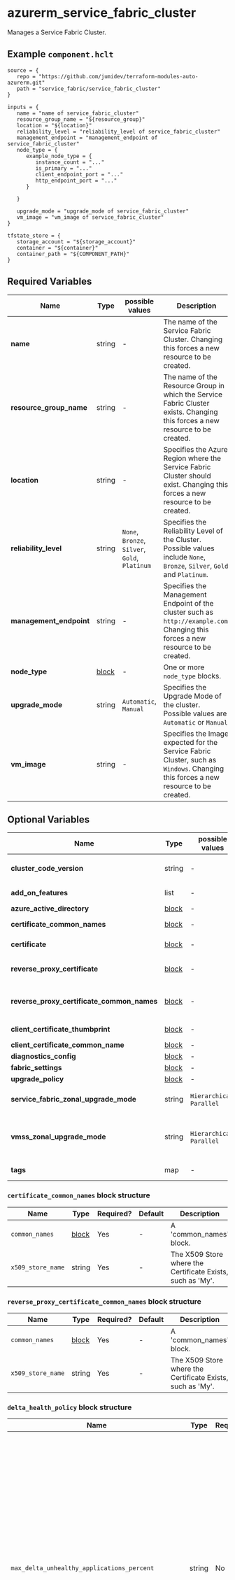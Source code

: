 # azurerm_service_fabric_cluster

Manages a Service Fabric Cluster.

## Example `component.hclt`

```hcl
source = {
   repo = "https://github.com/jumidev/terraform-modules-auto-azurerm.git" 
   path = "service_fabric/service_fabric_cluster" 
}

inputs = {
   name = "name of service_fabric_cluster" 
   resource_group_name = "${resource_group}" 
   location = "${location}" 
   reliability_level = "reliability_level of service_fabric_cluster" 
   management_endpoint = "management_endpoint of service_fabric_cluster" 
   node_type = {
      example_node_type = {
         instance_count = "..."   
         is_primary = "..."   
         client_endpoint_port = "..."   
         http_endpoint_port = "..."   
      }
  
   }
 
   upgrade_mode = "upgrade_mode of service_fabric_cluster" 
   vm_image = "vm_image of service_fabric_cluster" 
}

tfstate_store = {
   storage_account = "${storage_account}" 
   container = "${container}" 
   container_path = "${COMPONENT_PATH}" 
}

```

## Required Variables

| Name | Type |  possible values |  Description |
| ---- | --------- |  ----------- | ----------- |
| **name** | string |  -  |  The name of the Service Fabric Cluster. Changing this forces a new resource to be created. | 
| **resource_group_name** | string |  -  |  The name of the Resource Group in which the Service Fabric Cluster exists. Changing this forces a new resource to be created. | 
| **location** | string |  -  |  Specifies the Azure Region where the Service Fabric Cluster should exist. Changing this forces a new resource to be created. | 
| **reliability_level** | string |  `None`, `Bronze`, `Silver`, `Gold`, `Platinum`  |  Specifies the Reliability Level of the Cluster. Possible values include `None`, `Bronze`, `Silver`, `Gold` and `Platinum`. | 
| **management_endpoint** | string |  -  |  Specifies the Management Endpoint of the cluster such as `http://example.com`. Changing this forces a new resource to be created. | 
| **node_type** | [block](#node_type-block-structure) |  -  |  One or more `node_type` blocks. | 
| **upgrade_mode** | string |  `Automatic`, `Manual`  |  Specifies the Upgrade Mode of the cluster. Possible values are `Automatic` or `Manual`. | 
| **vm_image** | string |  -  |  Specifies the Image expected for the Service Fabric Cluster, such as `Windows`. Changing this forces a new resource to be created. | 

## Optional Variables

| Name | Type |  possible values |  Description |
| ---- | --------- |  ----------- | ----------- |
| **cluster_code_version** | string |  -  |  Required if Upgrade Mode set to `Manual`, Specifies the Version of the Cluster Code of the cluster. | 
| **add_on_features** | list |  -  |  A List of one or more features which should be enabled, such as `DnsService`. | 
| **azure_active_directory** | [block](#azure_active_directory-block-structure) |  -  |  An `azure_active_directory` block. | 
| **certificate_common_names** | [block](#certificate_common_names-block-structure) |  -  |  A `certificate_common_names` block. Conflicts with `certificate`. | 
| **certificate** | [block](#certificate-block-structure) |  -  |  A `certificate` block. Conflicts with `certificate_common_names`. | 
| **reverse_proxy_certificate** | [block](#reverse_proxy_certificate-block-structure) |  -  |  A `reverse_proxy_certificate` block. Conflicts with `reverse_proxy_certificate_common_names`. | 
| **reverse_proxy_certificate_common_names** | [block](#reverse_proxy_certificate_common_names-block-structure) |  -  |  A `reverse_proxy_certificate_common_names` block. Conflicts with `reverse_proxy_certificate`. | 
| **client_certificate_thumbprint** | [block](#client_certificate_thumbprint-block-structure) |  -  |  One or more `client_certificate_thumbprint` blocks. | 
| **client_certificate_common_name** | [block](#client_certificate_common_name-block-structure) |  -  |  A `client_certificate_common_name` block. | 
| **diagnostics_config** | [block](#diagnostics_config-block-structure) |  -  |  A `diagnostics_config` block. | 
| **fabric_settings** | [block](#fabric_settings-block-structure) |  -  |  One or more `fabric_settings` blocks. | 
| **upgrade_policy** | [block](#upgrade_policy-block-structure) |  -  |  A `upgrade_policy` block. | 
| **service_fabric_zonal_upgrade_mode** | string |  `Hierarchical`, `Parallel`  |  Specifies the logical grouping of VMs in upgrade domains. Possible values are `Hierarchical` or `Parallel`. | 
| **vmss_zonal_upgrade_mode** | string |  `Hierarchical`, `Parallel`  |  Specifies the upgrade mode for the virtual machine scale set updates that happen in all availability zones at once. Possible values are `Hierarchical` or `Parallel`. | 
| **tags** | map |  -  |  A mapping of tags to assign to the resource. | 

### `certificate_common_names` block structure

| Name | Type | Required? | Default | Description |
| ---- | ---- | --------- | ------- | ----------- |
| `common_names` | [block](#certificate_common_names-block-structure) | Yes | - | A 'common_names' block. |
| `x509_store_name` | string | Yes | - | The X509 Store where the Certificate Exists, such as 'My'. |

### `reverse_proxy_certificate_common_names` block structure

| Name | Type | Required? | Default | Description |
| ---- | ---- | --------- | ------- | ----------- |
| `common_names` | [block](#reverse_proxy_certificate_common_names-block-structure) | Yes | - | A 'common_names' block. |
| `x509_store_name` | string | Yes | - | The X509 Store where the Certificate Exists, such as 'My'. |

### `delta_health_policy` block structure

| Name | Type | Required? | Default | Description |
| ---- | ---- | --------- | ------- | ----------- |
| `max_delta_unhealthy_applications_percent` | string | No | 0 | Specifies the maximum tolerated percentage of delta unhealthy applications that can have aggregated health states of error. If the current unhealthy applications do not respect the percentage relative to the state at the beginning of the upgrade, the cluster is unhealthy. Defaults to '0'. |
| `max_delta_unhealthy_nodes_percent` | string | No | 0 | Specifies the maximum tolerated percentage of delta unhealthy nodes that can have aggregated health states of error. If the current unhealthy nodes do not respect the percentage relative to the state at the beginning of the upgrade, the cluster is unhealthy. Defaults to '0'. |
| `max_upgrade_domain_delta_unhealthy_nodes_percent` | string | No | 0 | Specifies the maximum tolerated percentage of upgrade domain delta unhealthy nodes that can have aggregated health state of error. If there is any upgrade domain where the current unhealthy nodes do not respect the percentage relative to the state at the beginning of the upgrade, the cluster is unhealthy. Defaults to '0'. |

### `azure_active_directory` block structure

| Name | Type | Required? | Default | Description |
| ---- | ---- | --------- | ------- | ----------- |
| `tenant_id` | string | Yes | - | The Azure Active Directory Tenant ID. |
| `cluster_application_id` | string | Yes | - | The Azure Active Directory Cluster Application ID. |
| `client_application_id` | string | Yes | - | The Azure Active Directory Client ID which should be used for the Client Application. |

### `application_ports` block structure

| Name | Type | Required? | Default | Description |
| ---- | ---- | --------- | ------- | ----------- |
| `start_port` | string | Yes | - | The start of the Application Port Range on this Node Type. |
| `end_port` | string | Yes | - | The end of the Application Port Range on this Node Type. |

### `health_policy` block structure

| Name | Type | Required? | Default | Description |
| ---- | ---- | --------- | ------- | ----------- |
| `max_unhealthy_applications_percent` | string | No | 0 | Specifies the maximum tolerated percentage of applications that can have aggregated health state of error. If the upgrade exceeds this percentage, the cluster is unhealthy. Defaults to '0'. |
| `max_unhealthy_nodes_percent` | string | No | 0 | Specifies the maximum tolerated percentage of nodes that can have aggregated health states of error. If an upgrade exceeds this percentage, the cluster is unhealthy. Defaults to '0'. |

### `common_names` block structure

| Name | Type | Required? | Default | Description |
| ---- | ---- | --------- | ------- | ----------- |
| `certificate_common_name` | string | Yes | - | The common or subject name of the certificate. |
| `certificate_issuer_thumbprint` | string | No | - | The Issuer Thumbprint of the Certificate. |

### `ephemeral_ports` block structure

| Name | Type | Required? | Default | Description |
| ---- | ---- | --------- | ------- | ----------- |
| `start_port` | string | Yes | - | The start of the Ephemeral Port Range on this Node Type. |
| `end_port` | string | Yes | - | The end of the Ephemeral Port Range on this Node Type. |

### `client_certificate_common_name` block structure

| Name | Type | Required? | Default | Description |
| ---- | ---- | --------- | ------- | ----------- |
| `common_name` | string | Yes | - | The common or subject name of the certificate. |
| `issuer_thumbprint` | string | No | - | The Issuer Thumbprint of the Certificate. |
| `is_admin` | string | Yes | - | Does the Client Certificate have Admin Access to the cluster? Non-admin clients can only perform read only operations on the cluster. |

### `upgrade_policy` block structure

| Name | Type | Required? | Default | Description |
| ---- | ---- | --------- | ------- | ----------- |
| `force_restart_enabled` | bool | No | - | Indicates whether to restart the Service Fabric node even if only dynamic configurations have changed. |
| `health_check_retry_timeout` | string | No | 00:45:00 | Specifies the duration, in 'hh:mm:ss' string format, after which Service Fabric retries the health check if the previous health check fails. Defaults to '00:45:00'. |
| `health_check_stable_duration` | string | No | 00:01:00 | Specifies the duration, in 'hh:mm:ss' string format, that Service Fabric waits in order to verify that the cluster is stable before it continues to the next upgrade domain or completes the upgrade. This wait duration prevents undetected changes of health right after the health check is performed. Defaults to '00:01:00'. |
| `health_check_wait_duration` | string | No | 00:00:30 | Specifies the duration, in 'hh:mm:ss' string format, that Service Fabric waits before it performs the initial health check after it finishes the upgrade on the upgrade domain. Defaults to '00:00:30'. |
| `upgrade_domain_timeout` | string | No | 02:00:00 | Specifies the duration, in 'hh:mm:ss' string format, that Service Fabric takes to upgrade a single upgrade domain. After this period, the upgrade fails. Defaults to '02:00:00'. |
| `upgrade_replica_set_check_timeout` | string | No | 10675199.02:48:05.4775807 | Specifies the duration, in 'hh:mm:ss' string format, that Service Fabric waits for a replica set to reconfigure into a safe state, if it is not already in a safe state, before Service Fabric proceeds with the upgrade. Defaults to '10675199.02:48:05.4775807'. |
| `upgrade_timeout` | string | No | 12:00:00 | Specifies the duration, in 'hh:mm:ss' string format, that Service Fabric takes for the entire upgrade. After this period, the upgrade fails. Defaults to '12:00:00'. |
| `health_policy` | [block](#upgrade_policy-block-structure) | No | - | A 'health_policy' block |
| `delta_health_policy` | [block](#upgrade_policy-block-structure) | No | - | A 'delta_health_policy' block |

### `certificate` block structure

| Name | Type | Required? | Default | Description |
| ---- | ---- | --------- | ------- | ----------- |
| `thumbprint` | string | Yes | - | The Thumbprint of the Certificate. |
| `thumbprint_secondary` | string | No | - | The Secondary Thumbprint of the Certificate. |
| `x509_store_name` | string | Yes | - | The X509 Store where the Certificate Exists, such as 'My'. |

### `client_certificate_thumbprint` block structure

| Name | Type | Required? | Default | Description |
| ---- | ---- | --------- | ------- | ----------- |
| `thumbprint` | string | Yes | - | The Thumbprint associated with the Client Certificate. |
| `is_admin` | string | Yes | - | Does the Client Certificate have Admin Access to the cluster? Non-admin clients can only perform read only operations on the cluster. |

### `node_type` block structure

| Name | Type | Required? | Default | Description |
| ---- | ---- | --------- | ------- | ----------- |
| `placement_properties` | string | No | - | The placement tags applied to nodes in the node type, which can be used to indicate where certain services (workload) should run. |
| `capacities` | string | No | - | The capacity tags applied to the nodes in the node type, the cluster resource manager uses these tags to understand how much resource a node has. |
| `instance_count` | int | Yes | - | The number of nodes for this Node Type. |
| `is_primary` | bool | Yes | - | Is this the Primary Node Type? |
| `is_stateless` | string | No | - | Should this node type run only stateless services? |
| `multiple_availability_zones` | string | No | - | Does this node type span availability zones? |
| `client_endpoint_port` | string | Yes | - | The Port used for the Client Endpoint for this Node Type. |
| `http_endpoint_port` | string | Yes | - | The Port used for the HTTP Endpoint for this Node Type. |
| `durability_level` | string | No | Bronze | The Durability Level for this Node Type. Possible values include 'Bronze', 'Gold' and 'Silver'. Defaults to 'Bronze'. |
| `application_ports` | [block](#node_type-block-structure) | No | - | A 'application_ports' block. |
| `ephemeral_ports` | [block](#node_type-block-structure) | No | - | A 'ephemeral_ports' block. |
| `reverse_proxy_endpoint_port` | string | No | - | The Port used for the Reverse Proxy Endpoint for this Node Type. Changing this will upgrade the cluster. |

### `diagnostics_config` block structure

| Name | Type | Required? | Default | Description |
| ---- | ---- | --------- | ------- | ----------- |
| `storage_account_name` | string | Yes | - | The name of the Storage Account where the Diagnostics should be sent to. |
| `protected_account_key_name` | string | Yes | - | The protected diagnostics storage key name, such as 'StorageAccountKey1'. |
| `blob_endpoint` | string | Yes | - | The Blob Endpoint of the Storage Account. |
| `queue_endpoint` | string | Yes | - | The Queue Endpoint of the Storage Account. |
| `table_endpoint` | string | Yes | - | The Table Endpoint of the Storage Account. |

### `fabric_settings` block structure

| Name | Type | Required? | Default | Description |
| ---- | ---- | --------- | ------- | ----------- |
| `parameters` | string | No | - | A map containing settings for the specified Fabric Setting. |

### `reverse_proxy_certificate` block structure

| Name | Type | Required? | Default | Description |
| ---- | ---- | --------- | ------- | ----------- |
| `thumbprint` | string | Yes | - | The Thumbprint of the Certificate. |
| `thumbprint_secondary` | string | No | - | The Secondary Thumbprint of the Certificate. |
| `x509_store_name` | string | Yes | - | The X509 Store where the Certificate Exists, such as 'My'. |



## Outputs

| Name | Type | Sensitive? | Description |
| ---- | ---- | --------- | --------- |
| **id** | string | No  | The ID of the Service Fabric Cluster. | 
| **cluster_endpoint** | string | No  | The Cluster Endpoint for this Service Fabric Cluster. | 

Additionally, all variables are provided as outputs.
